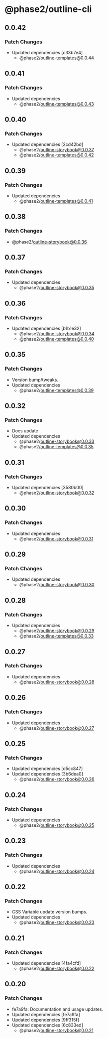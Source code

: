 # @phase2/outline-cli

## 0.0.42

### Patch Changes

- Updated dependencies [c33b7e4]
  - @phase2/outline-templates@0.0.44

## 0.0.41

### Patch Changes

- Updated dependencies
  - @phase2/outline-templates@0.0.43

## 0.0.40

### Patch Changes

- Updated dependencies [2cd42bd]
  - @phase2/outline-storybook@0.0.37
  - @phase2/outline-templates@0.0.42

## 0.0.39

### Patch Changes

- Updated dependencies
  - @phase2/outline-templates@0.0.41

## 0.0.38

### Patch Changes

- @phase2/outline-storybook@0.0.36

## 0.0.37

### Patch Changes

- Updated dependencies
  - @phase2/outline-storybook@0.0.35

## 0.0.36

### Patch Changes

- Updated dependencies [b1b1e32]
  - @phase2/outline-storybook@0.0.34
  - @phase2/outline-templates@0.0.40

## 0.0.35

### Patch Changes

- Version bump/tweaks.
- Updated dependencies
  - @phase2/outline-templates@0.0.39

## 0.0.32

### Patch Changes

- Docs update
- Updated dependencies
  - @phase2/outline-storybook@0.0.33
  - @phase2/outline-templates@0.0.35

## 0.0.31

### Patch Changes

- Updated dependencies [3580b00]
  - @phase2/outline-storybook@0.0.32

## 0.0.30

### Patch Changes

- Updated dependencies
  - @phase2/outline-storybook@0.0.31

## 0.0.29

### Patch Changes

- Updated dependencies
  - @phase2/outline-storybook@0.0.30

## 0.0.28

### Patch Changes

- Updated dependencies
  - @phase2/outline-storybook@0.0.29
  - @phase2/outline-templates@0.0.33

## 0.0.27

### Patch Changes

- Updated dependencies
  - @phase2/outline-storybook@0.0.28

## 0.0.26

### Patch Changes

- Updated dependencies
  - @phase2/outline-storybook@0.0.27

## 0.0.25

### Patch Changes

- Updated dependencies [d5cc847]
- Updated dependencies [3b6dea0]
  - @phase2/outline-storybook@0.0.26

## 0.0.24

### Patch Changes

- Updated dependencies
  - @phase2/outline-storybook@0.0.25

## 0.0.23

### Patch Changes

- Updated dependencies
  - @phase2/outline-storybook@0.0.24

## 0.0.22

### Patch Changes

- CSS Variable update version bumps.
- Updated dependencies
  - @phase2/outline-storybook@0.0.23

## 0.0.21

### Patch Changes

- Updated dependencies [4fa4cfd]
  - @phase2/outline-storybook@0.0.22

## 0.0.20

### Patch Changes

- fe7a9fa: Documentation and usage updates.
- Updated dependencies [fe7a9fa]
- Updated dependencies [9ff315f]
- Updated dependencies [6c833ed]
  - @phase2/outline-storybook@0.0.21
